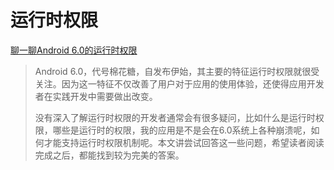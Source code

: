 # 运行时权限

[聊一聊Android 6.0的运行时权限](http://droidyue.com/blog/2016/01/17/understanding-marshmallow-runtime-permission/?hmsr=toutiao.io&utm_medium=toutiao.io&utm_source=toutiao.io)

> Android 6.0，代号棉花糖，自发布伊始，其主要的特征运行时权限就很受关注。因为这一特征不仅改善了用户对于应用的使用体验，还使得应用开发者在实践开发中需要做出改变。
> 
> 没有深入了解运行时权限的开发者通常会有很多疑问，比如什么是运行时权限，哪些是运行时的权限，我的应用是不是会在6.0系统上各种崩溃呢，如何才能支持运行时权限机制呢。本文讲尝试回答这一些问题，希望读者阅读完成之后，都能找到较为完美的答案。